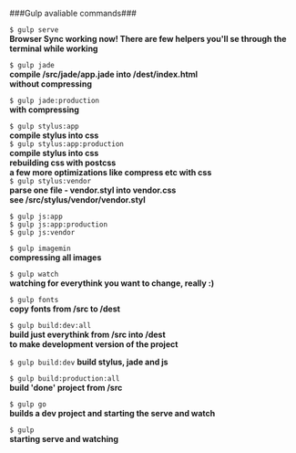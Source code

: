 ###Gulp avaliable commands###  

`$ gulp serve`  
**Browser Sync working now! There are few helpers you'll se through the terminal while working**  

`$ gulp jade`  
**compile /src/jade/app.jade into /dest/index.html**  
**without compressing**  

`$ gulp jade:production`    
**with compressing**  

`$ gulp stylus:app`  
**compile stylus into css**  
`$ gulp stylus:app:production`  
**compile stylus into css**  
**rebuilding css with postcss**  
**a few more optimizations like compress etc with css**  
`$ gulp stylus:vendor`  
**parse one file - vendor.styl into vendor.css**  
**see /src/stylus/vendor/vendor.styl**  

`$ gulp js:app`  
`$ gulp js:app:production`  
`$ gulp js:vendor`  

`$ gulp imagemin`  
**compressing all images**  

`$ gulp watch`  
**watching for everythink you want to change, really :)**  

`$ gulp fonts`  
**copy fonts from /src to /dest**  

`$ gulp build:dev:all`  
**build just everythink from /src into /dest**  
**to make development version of the project**  

`$ gulp build:dev`
**build stylus, jade and js**  

`$ gulp build:production:all`  
**build 'done' project from /src**  

`$ gulp go`  
**builds a dev project and starting the serve and watch**  

`$ gulp`  
**starting serve and watching**  